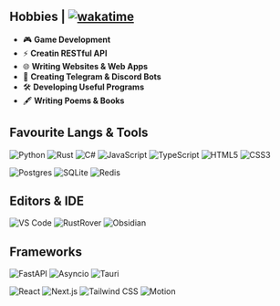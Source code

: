 ## Hobbies | [![wakatime](https://wakatime.com/badge/user/c21668d3-51e5-4893-9cd6-075b0b9a36c8.svg)](https://wakatime.com/@c21668d3-51e5-4893-9cd6-075b0b9a36c8)
- 🎮 **Game Development**
- ⚡️ **Creatin RESTful API**
- 🌐 **Writing Websites & Web Apps**  
- 🤖 **Creating Telegram & Discord Bots**  
- 🛠️ **Developing Useful Programs**
- 🖋️ **Writing Poems & Books** 

## Favourite Langs & Tools
![Python](https://img.shields.io/badge/python-3670A0?style=for-the-badge&logo=python&logoColor=ffdd54)
![Rust](https://img.shields.io/badge/rust-%23a10000.svg?style=for-the-badge&logo=rust&logoColor=white)
![C#](https://img.shields.io/badge/C%23-7a2db2?style=for-the-badge&logo=csharp&logoColor=white)
![JavaScript](https://img.shields.io/badge/javascript-%23323330.svg?style=for-the-badge&logo=javascript&logoColor=%23F7DF1E)
![TypeScript](https://img.shields.io/badge/TypeScript-3178C6?style=for-the-badge&logo=typescript&logoColor=white)
![HTML5](https://img.shields.io/badge/html5-%23E34F26.svg?style=for-the-badge&logo=html5&logoColor=white)
![CSS3](https://img.shields.io/badge/css3-%231572B6.svg?style=for-the-badge&logo=css3&logoColor=white)

![Postgres](https://img.shields.io/badge/postgres-%23316192.svg?style=for-the-badge&logo=postgresql&logoColor=white)
![SQLite](https://img.shields.io/badge/sqlite-%2307405e.svg?style=for-the-badge&logo=sqlite&logoColor=white)
![Redis](https://img.shields.io/badge/redis-%23DC382D.svg?style=for-the-badge&logo=redis&logoColor=white)

## Editors & IDE
![VS Code](https://img.shields.io/badge/VS%20Code-007ACC?style=for-the-badge&logo=visualstudiocode&logoColor=white)
![RustRover](https://img.shields.io/badge/Rust%20Rover-143?style=for-the-badge&logo=jetbrains&logoColor=ffffff&color=a10000&labelColor=ff003d)
![Obsidian](https://img.shields.io/badge/Obsidian-%23483699.svg?style=for-the-badge&logo=obsidian&logoColor=white)
<!--![PyCharm](https://img.shields.io/badge/pycharm-143?style=for-the-badge&logo=pycharm&logoColor=black&color=black&labelColor=green)-->

## Frameworks
![FastAPI](https://img.shields.io/badge/-FastAPI-009688?style=for-the-badge&logo=fastapi&logoColor=white)
![Asyncio](https://img.shields.io/badge/-Asyncio-0099FF?style=for-the-badge&logo=python&logoColor=white)
![Tauri](https://img.shields.io/badge/-Tauri-FFC131?style=for-the-badge&labelColor=000000&logo=tauri&logoColor=FFC131)

![React](https://img.shields.io/badge/-React-61DAFB?style=for-the-badge&logo=react&logoColor=black)
![Next.js](https://img.shields.io/badge/-Next.js-000000?style=for-the-badge&logo=nextdotjs&logoColor=white)
![Tailwind CSS](https://img.shields.io/badge/-Tailwind%20CSS-06B6D4?style=for-the-badge&logo=tailwindcss&logoColor=white)
![Motion](https://img.shields.io/badge/-Motion-FFC131?style=for-the-badge&labelColor=000000)

